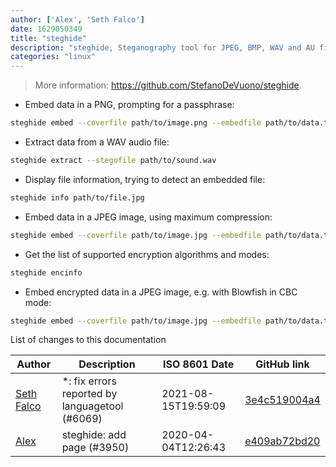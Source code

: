 ```yaml
---
author: ['Alex', 'Seth Falco']
date: 1629050349
title: "steghide"
description: "steghide, Steganography tool for JPEG, BMP, WAV and AU file formats."
categories: "linux"
---
```

> More information: <https://github.com/StefanoDeVuono/steghide>.

- Embed data in a PNG, prompting for a passphrase:

```bash
steghide embed --coverfile path/to/image.png --embedfile path/to/data.txt
```

- Extract data from a WAV audio file:

```bash
steghide extract --stegofile path/to/sound.wav
```

- Display file information, trying to detect an embedded file:

```bash
steghide info path/to/file.jpg
```

- Embed data in a JPEG image, using maximum compression:

```bash
steghide embed --coverfile path/to/image.jpg --embedfile path/to/data.txt --compress 9
```

- Get the list of supported encryption algorithms and modes:

```bash
steghide encinfo
```

- Embed encrypted data in a JPEG image, e.g. with Blowfish in CBC mode:

```bash
steghide embed --coverfile path/to/image.jpg --embedfile path/to/data.txt --encryption blowfish|... cbc|...
```
List of changes to this documentation


Author | Description | ISO 8601 Date | GitHub link
------|-----|-----|-----
[Seth Falco](mailto:seth@falco.fun) | *: fix errors reported by languagetool (#6069) | 2021-08-15T19:59:09 | [3e4c519004a4](https://github.com/tldr-pages/tldr/commit/3e4c519004a471c861cdc609fd7239ee3355671c)
[Alex](mailto:alexandre.dhondt@gmail.com) | steghide: add page (#3950) | 2020-04-04T12:26:43 | [e409ab72bd20](https://github.com/tldr-pages/tldr/commit/e409ab72bd20e42853a14371e96f55a52c7d4d0a)

